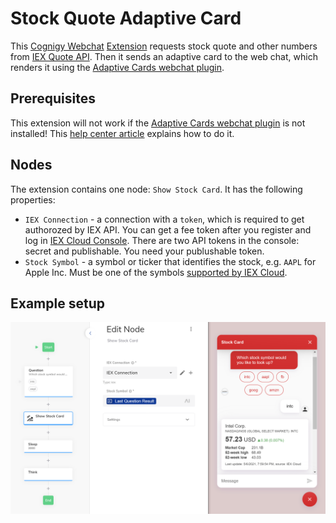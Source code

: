 # Stock Quote Adaptive Card

This [Cognigy Webchat](https://github.com/Cognigy/WebchatWidget) [Extension](https://github.com/Cognigy/Extensions) requests stock quote and other numbers from [IEX Quote API](https://iexcloud.io/docs/api/#quote). Then it sends an adaptive card to the web chat, which renders it using the [Adaptive Cards webchat plugin](https://github.com/Cognigy/WebchatPlugins/tree/master/plugins/adaptivecards).

## Prerequisites

This extension will not work if the [Adaptive Cards webchat plugin](https://github.com/Cognigy/WebchatPlugins/tree/master/plugins/adaptivecards) is not installed! This [help center article](https://support.cognigy.com/hc/en-us/articles/360019611899-Webchat-Plugins-Installation#install-in-cognigy-ai-0-0) explains how to do it.

## Nodes

The extension contains one node: `Show Stock Card`. It has the following properties:

- `IEX Connection` - a connection with a `token`, which is required to get authorozed by IEX API. You can get a fee token after you register and log in [IEX Cloud Console](https://iexcloud.io/console/tokens). There are two API tokens in the console: secret and publishable. You need your publushable token.
- `Stock Symbol` - a symbol or ticker that identifies the stock, e.g. `AAPL` for Apple Inc. Must be one of the symbols [supported by IEX Cloud](https://iextrading.com/trading/eligible-symbols/).

## Example setup

![Example Setup](./docs/stock-adaptive-card-screenshot.png)